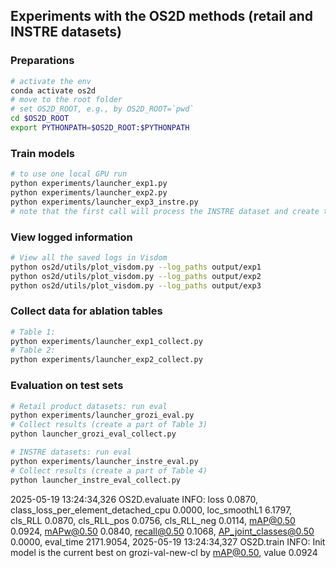 ## Experiments with the OS2D methods (retail and INSTRE datasets)

### Preparations
```bash
# activate the env
conda activate os2d
# move to the root folder
# set OS2D_ROOT, e.g., by OS2D_ROOT=`pwd`
cd $OS2D_ROOT
export PYTHONPATH=$OS2D_ROOT:$PYTHONPATH
```

### Train models
```bash
# to use one local GPU run
python experiments/launcher_exp1.py
python experiments/launcher_exp2.py
python experiments/launcher_exp3_instre.py
# note that the first call will process the INSTRE dataset and create the cache file, this might cause crashes if done by deveral proceses in parallel, use --job-indices flag to run only some jobs first
```

### View logged information
```bash
# View all the saved logs in Visdom
python os2d/utils/plot_visdom.py --log_paths output/exp1
python os2d/utils/plot_visdom.py --log_paths output/exp2
python os2d/utils/plot_visdom.py --log_paths output/exp3
```

### Collect data for ablation tables
```bash
# Table 1:
python experiments/launcher_exp1_collect.py
# Table 2:
python experiments/launcher_exp2_collect.py
```

### Evaluation on test sets
```bash
# Retail product datasets: run eval
python experiments/launcher_grozi_eval.py
# Collect results (create a part of Table 3)
python launcher_grozi_eval_collect.py

# INSTRE datasets: run eval
python experiments/launcher_instre_eval.py
# Collect results (create a part of Table 4)
python launcher_instre_eval_collect.py
```


2025-05-19 13:24:34,326 OS2D.evaluate INFO: loss 0.0870, class_loss_per_element_detached_cpu 0.0000, loc_smoothL1 6.1797, cls_RLL 0.0870, cls_RLL_pos 0.0756, cls_RLL_neg 0.0114, mAP@0.50 0.0924, mAPw@0.50 0.0840, recall@0.50 0.1068, AP_joint_classes@0.50 0.0000, eval_time 2171.9054, 
2025-05-19 13:24:34,327 OS2D.train INFO: Init model is the current best on grozi-val-new-cl by mAP@0.50, value 0.0924